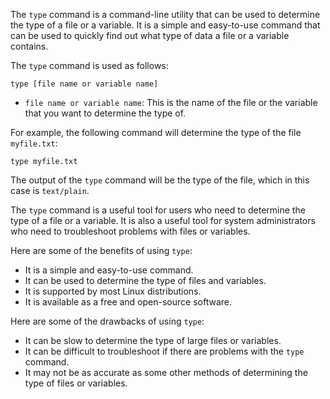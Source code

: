 The `type` command is a command-line utility that can be used to determine the type of a file or a variable. It is a simple and easy-to-use command that can be used to quickly find out what type of data a file or a variable contains.

The `type` command is used as follows:

```
type [file name or variable name]
```

* `file name or variable name`: This is the name of the file or the variable that you want to determine the type of.

For example, the following command will determine the type of the file `myfile.txt`:

```
type myfile.txt
```

The output of the `type` command will be the type of the file, which in this case is `text/plain`.

The `type` command is a useful tool for users who need to determine the type of a file or a variable. It is also a useful tool for system administrators who need to troubleshoot problems with files or variables.

Here are some of the benefits of using `type`:

* It is a simple and easy-to-use command.
* It can be used to determine the type of files and variables.
* It is supported by most Linux distributions.
* It is available as a free and open-source software.

Here are some of the drawbacks of using `type`:

* It can be slow to determine the type of large files or variables.
* It can be difficult to troubleshoot if there are problems with the `type` command.
* It may not be as accurate as some other methods of determining the type of files or variables.
